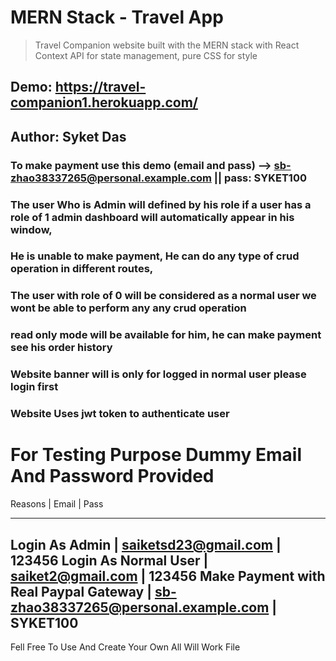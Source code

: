 # MERN Stack - Travel App

> Travel Companion website built with the MERN stack with React Context API for state management, pure CSS for style

## Demo: https://travel-companion1.herokuapp.com/

## Author: Syket Das

### To make payment use this demo (email and pass) --> sb-zhao38337265@personal.example.com || pass: SYKET100
### The user Who is Admin will defined by his role if a user has a role of 1 admin dashboard will automatically appear in his window,
### He is unable to make payment, He can do any type of crud operation in different routes,
### The user with role of 0 will be considered as a normal user we wont be able to perform any any crud operation 
### read only mode will be available for him, he can make payment see his order history 
### Website banner will is only for logged in normal user please login first
### Website Uses jwt token to authenticate user 

# For Testing Purpose Dummy Email And Password Provided
Reasons | Email | Pass
-------  ------ -----
Login As Admin | saiketsd23@gmail.com | 123456
Login As Normal User | saiket2@gmail.com | 123456
Make Payment with Real Paypal Gateway | sb-zhao38337265@personal.example.com | SYKET100
--------------------------------------------------------------------
Fell Free To Use And Create Your Own All Will Work File
 



